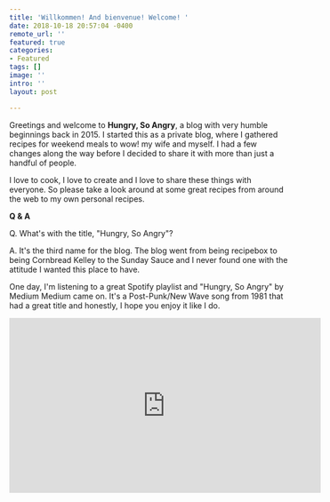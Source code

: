 ```yaml
---
title: 'Willkommen! And bienvenue! Welcome! '
date: 2018-10-18 20:57:04 -0400
remote_url: ''
featured: true
categories:
- Featured
tags: []
image: ''
intro: ''
layout: post

---
```

Greetings and welcome to **Hungry, So Angry**, a blog with very humble beginnings back in 2015. I started this as a private blog, where I gathered recipes for weekend meals to wow! my wife and myself. I had a few changes along the way before I decided to share it with more than just a handful of people.

I love to cook, I love to create and I love to share these things with everyone. So please take a look around at some great recipes from around the web to my own personal recipes.

**Q & A**

Q. What's with the title, "Hungry, So Angry"?

A. It's the third name for the blog. The blog went from being recipebox to being Cornbread Kelley to the Sunday Sauce and I never found one with the attitude I wanted this place to have.

One day, I'm listening to a great Spotify playlist and "Hungry, So Angry" by Medium Medium came on. It's a Post-Punk/New Wave song from 1981 that had a great title and honestly, I hope you enjoy it like I do.

<iframe width="560" height="315" src="https://www.youtube.com/embed/LnoGts-zT0A" frameborder="0" allow="autoplay; encrypted-media" allowfullscreen></iframe>